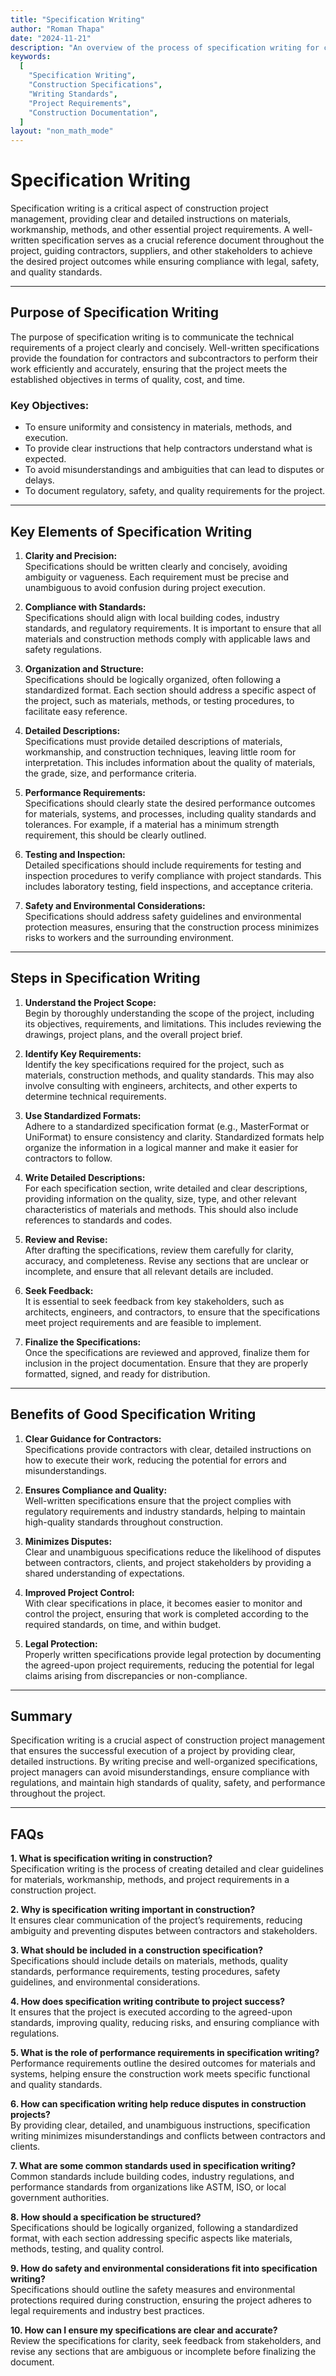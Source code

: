 ```yaml
---
title: "Specification Writing"
author: "Roman Thapa"
date: "2024-11-21"
description: "An overview of the process of specification writing for construction projects, outlining the steps and guidelines for creating clear and accurate specifications."
keywords:
  [
    "Specification Writing",
    "Construction Specifications",
    "Writing Standards",
    "Project Requirements",
    "Construction Documentation",
  ]
layout: "non_math_mode"
---
```


# Specification Writing

Specification writing is a critical aspect of construction project management, providing clear and detailed instructions on materials, workmanship, methods, and other essential project requirements. A well-written specification serves as a crucial reference document throughout the project, guiding contractors, suppliers, and other stakeholders to achieve the desired project outcomes while ensuring compliance with legal, safety, and quality standards.

---

## Purpose of Specification Writing

The purpose of specification writing is to communicate the technical requirements of a project clearly and concisely. Well-written specifications provide the foundation for contractors and subcontractors to perform their work efficiently and accurately, ensuring that the project meets the established objectives in terms of quality, cost, and time.

### Key Objectives:

- To ensure uniformity and consistency in materials, methods, and execution.
- To provide clear instructions that help contractors understand what is expected.
- To avoid misunderstandings and ambiguities that can lead to disputes or delays.
- To document regulatory, safety, and quality requirements for the project.

---

## Key Elements of Specification Writing

1. **Clarity and Precision:**  
   Specifications should be written clearly and concisely, avoiding ambiguity or vagueness. Each requirement must be precise and unambiguous to avoid confusion during project execution.

2. **Compliance with Standards:**  
   Specifications should align with local building codes, industry standards, and regulatory requirements. It is important to ensure that all materials and construction methods comply with applicable laws and safety regulations.

3. **Organization and Structure:**  
   Specifications should be logically organized, often following a standardized format. Each section should address a specific aspect of the project, such as materials, methods, or testing procedures, to facilitate easy reference.

4. **Detailed Descriptions:**  
   Specifications must provide detailed descriptions of materials, workmanship, and construction techniques, leaving little room for interpretation. This includes information about the quality of materials, the grade, size, and performance criteria.

5. **Performance Requirements:**  
   Specifications should clearly state the desired performance outcomes for materials, systems, and processes, including quality standards and tolerances. For example, if a material has a minimum strength requirement, this should be clearly outlined.

6. **Testing and Inspection:**  
   Detailed specifications should include requirements for testing and inspection procedures to verify compliance with project standards. This includes laboratory testing, field inspections, and acceptance criteria.

7. **Safety and Environmental Considerations:**  
   Specifications should address safety guidelines and environmental protection measures, ensuring that the construction process minimizes risks to workers and the surrounding environment.

---

## Steps in Specification Writing

1. **Understand the Project Scope:**  
   Begin by thoroughly understanding the scope of the project, including its objectives, requirements, and limitations. This includes reviewing the drawings, project plans, and the overall project brief.

2. **Identify Key Requirements:**  
   Identify the key specifications required for the project, such as materials, construction methods, and quality standards. This may also involve consulting with engineers, architects, and other experts to determine technical requirements.

3. **Use Standardized Formats:**  
   Adhere to a standardized specification format (e.g., MasterFormat or UniFormat) to ensure consistency and clarity. Standardized formats help organize the information in a logical manner and make it easier for contractors to follow.

4. **Write Detailed Descriptions:**  
   For each specification section, write detailed and clear descriptions, providing information on the quality, size, type, and other relevant characteristics of materials and methods. This should also include references to standards and codes.

5. **Review and Revise:**  
   After drafting the specifications, review them carefully for clarity, accuracy, and completeness. Revise any sections that are unclear or incomplete, and ensure that all relevant details are included.

6. **Seek Feedback:**  
   It is essential to seek feedback from key stakeholders, such as architects, engineers, and contractors, to ensure that the specifications meet project requirements and are feasible to implement.

7. **Finalize the Specifications:**  
   Once the specifications are reviewed and approved, finalize them for inclusion in the project documentation. Ensure that they are properly formatted, signed, and ready for distribution.

---

## Benefits of Good Specification Writing

1. **Clear Guidance for Contractors:**  
   Specifications provide contractors with clear, detailed instructions on how to execute their work, reducing the potential for errors and misunderstandings.

2. **Ensures Compliance and Quality:**  
   Well-written specifications ensure that the project complies with regulatory requirements and industry standards, helping to maintain high-quality standards throughout construction.

3. **Minimizes Disputes:**  
   Clear and unambiguous specifications reduce the likelihood of disputes between contractors, clients, and project stakeholders by providing a shared understanding of expectations.

4. **Improved Project Control:**  
   With clear specifications in place, it becomes easier to monitor and control the project, ensuring that work is completed according to the required standards, on time, and within budget.

5. **Legal Protection:**  
   Properly written specifications provide legal protection by documenting the agreed-upon project requirements, reducing the potential for legal claims arising from discrepancies or non-compliance.

---

## Summary

Specification writing is a crucial aspect of construction project management that ensures the successful execution of a project by providing clear, detailed instructions. By writing precise and well-organized specifications, project managers can avoid misunderstandings, ensure compliance with regulations, and maintain high standards of quality, safety, and performance throughout the project.

---

## FAQs

**1. What is specification writing in construction?**  
 Specification writing is the process of creating detailed and clear guidelines for materials, workmanship, methods, and project requirements in a construction project.

**2. Why is specification writing important in construction?**  
 It ensures clear communication of the project’s requirements, reducing ambiguity and preventing disputes between contractors and stakeholders.

**3. What should be included in a construction specification?**  
 Specifications should include details on materials, methods, quality standards, performance requirements, testing procedures, safety guidelines, and environmental considerations.

**4. How does specification writing contribute to project success?**  
 It ensures that the project is executed according to the agreed-upon standards, improving quality, reducing risks, and ensuring compliance with regulations.

**5. What is the role of performance requirements in specification writing?**  
 Performance requirements outline the desired outcomes for materials and systems, helping ensure the construction work meets specific functional and quality standards.

**6. How can specification writing help reduce disputes in construction projects?**  
 By providing clear, detailed, and unambiguous instructions, specification writing minimizes misunderstandings and conflicts between contractors and clients.

**7. What are some common standards used in specification writing?**  
 Common standards include building codes, industry regulations, and performance standards from organizations like ASTM, ISO, or local government authorities.

**8. How should a specification be structured?**  
 Specifications should be logically organized, following a standardized format, with each section addressing specific aspects like materials, methods, testing, and quality control.

**9. How do safety and environmental considerations fit into specification writing?**  
 Specifications should outline the safety measures and environmental protections required during construction, ensuring the project adheres to legal requirements and industry best practices.

**10. How can I ensure my specifications are clear and accurate?**  
 Review the specifications for clarity, seek feedback from stakeholders, and revise any sections that are ambiguous or incomplete before finalizing the document.
